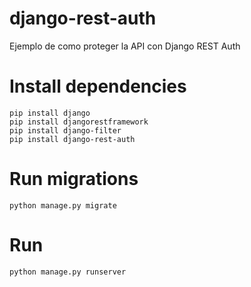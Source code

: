 # django-rest-auth
Ejemplo de como proteger la API con Django REST Auth

# Install dependencies
    pip install django
    pip install djangorestframework
    pip install django-filter
    pip install django-rest-auth

# Run migrations
    python manage.py migrate
    
# Run
    python manage.py runserver
